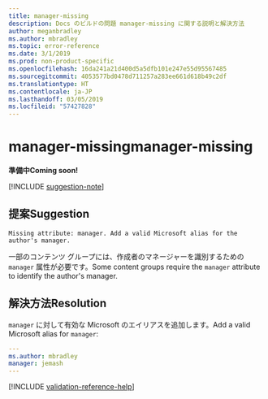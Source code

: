 ```yaml
---
title: manager-missing
description: Docs のビルドの問題 manager-missing に関する説明と解決方法
author: meganbradley
ms.author: mbradley
ms.topic: error-reference
ms.date: 3/1/2019
ms.prod: non-product-specific
ms.openlocfilehash: 16da241a21d400d5a5dfb101e247e55d95567485
ms.sourcegitcommit: 4053577bd0478d711257a283ee661d618b49c2df
ms.translationtype: HT
ms.contentlocale: ja-JP
ms.lasthandoff: 03/05/2019
ms.locfileid: "57427828"
---
```

# <a name="manager-missing"></a><span data-ttu-id="09601-103">manager-missing</span><span class="sxs-lookup"><span data-stu-id="09601-103">manager-missing</span></span>

<span data-ttu-id="09601-104">**準備中**</span><span class="sxs-lookup"><span data-stu-id="09601-104">**Coming soon!**</span></span>

[!INCLUDE [suggestion-note](includes/suggestion-note.md)]

## <a name="suggestion"></a><span data-ttu-id="09601-105">提案</span><span class="sxs-lookup"><span data-stu-id="09601-105">Suggestion</span></span>

`Missing attribute: manager. Add a valid Microsoft alias for the author's manager.`

<span data-ttu-id="09601-106">一部のコンテンツ グループには、作成者のマネージャーを識別するための `manager` 属性が必要です。</span><span class="sxs-lookup"><span data-stu-id="09601-106">Some content groups require the `manager` attribute to identify the author's manager.</span></span>

## <a name="resolution"></a><span data-ttu-id="09601-107">解決方法</span><span class="sxs-lookup"><span data-stu-id="09601-107">Resolution</span></span>

<span data-ttu-id="09601-108">`manager` に対して有効な Microsoft のエイリアスを追加します。</span><span class="sxs-lookup"><span data-stu-id="09601-108">Add a valid Microsoft alias for `manager`:</span></span>

```yml
---
ms.author: mbradley
manager: jemash
---
```

<!--make sure to add this file to your includes folder and verify the path-->
[!INCLUDE [validation-reference-help](includes/validation-reference-help.md)]
